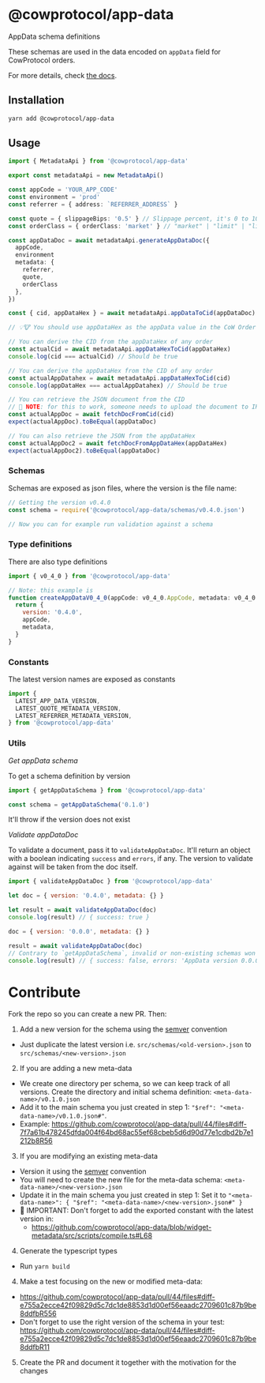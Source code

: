 # @cowprotocol/app-data

AppData schema definitions

These schemas are used in the data encoded on `appData` field for CowProtocol orders.

For more details, check [the docs](https://docs.cow.fi/cow-sdk/order-meta-data-appdata).

## Installation

```bash
yarn add @cowprotocol/app-data
```

## Usage

```typescript
import { MetadataApi } from '@cowprotocol/app-data'

export const metadataApi = new MetadataApi()

const appCode = 'YOUR_APP_CODE'
const environment = 'prod'
const referrer = { address: `REFERRER_ADDRESS` }

const quote = { slippageBips: '0.5' } // Slippage percent, it's 0 to 100
const orderClass = { orderClass: 'market' } // "market" | "limit" | "liquidity"

const appDataDoc = await metadataApi.generateAppDataDoc({
  appCode,
  environment
  metadata: {
    referrer,
    quote,
    orderClass
  },
})

const { cid, appDataHex } = await metadataApi.appDataToCid(appDataDoc)

// 💡🐮 You should use appDataHex as the appData value in the CoW Order. "cid" Identifies the metadata associated to the CoW order in IPFS

// You can derive the CID from the appDataHex of any order
const actualCid = await metadataApi.appDataHexToCid(appDataHex)
console.log(cid === actualCid) // Should be true

// You can derive the appDataHex from the CID of any order
const actualAppDatahex = await metadataApi.appDataHexToCid(cid)
console.log(appDataHex === actualAppDatahex) // Should be true

// You can retrieve the JSON document from the CID
// 🔔 NOTE: for this to work, someone needs to upload the document to IPFS (the CoW API does it, but anyone could upload it too)
const actualAppDoc = await fetchDocFromCid(cid)
expect(actualAppDoc).toBeEqual(appDataDoc)

// You can also retrieve the JSON from the appDataHex
const actualAppDoc2 = await fetchDocFromAppDataHex(appDataHex)
expect(actualAppDoc2).toBeEqual(appDataDoc)
```

### Schemas

Schemas are exposed as json files, where the version is the file name:

```js
// Getting the version v0.4.0
const schema = require('@cowprotocol/app-data/schemas/v0.4.0.json')

// Now you can for example run validation against a schema
```

### Type definitions

There are also type definitions

```js
import { v0_4_0 } from '@cowprotocol/app-data'

// Note: this example is
function createAppDataV0_4_0(appCode: v0_4_0.AppCode, metadata: v0_4_0.Metadata): v0_4_0.AppDataRootSchema {
  return {
    version: '0.4.0',
    appCode,
    metadata,
  }
}
```

### Constants

The latest version names are exposed as constants

```js
import {
  LATEST_APP_DATA_VERSION,
  LATEST_QUOTE_METADATA_VERSION,
  LATEST_REFERRER_METADATA_VERSION,
} from '@cowprotocol/app-data'
```

### Utils

_Get appData schema_

To get a schema definition by version

```js
import { getAppDataSchema } from '@cowprotocol/app-data'

const schema = getAppDataSchema('0.1.0')
```

It'll throw if the version does not exist

_Validate appDataDoc_

To validate a document, pass it to `validateAppDataDoc`.
It'll return an object with a boolean indicating `success` and `errors`, if any.
The version to validate against will be taken from the doc itself.

```js
import { validateAppDataDoc } from '@cowprotocol/app-data'

let doc = { version: '0.4.0', metadata: {} }

let result = await validateAppDataDoc(doc)
console.log(result) // { success: true }

doc = { version: '0.0.0', metadata: {} }

result = await validateAppDataDoc(doc)
// Contrary to `getAppDataSchema`, invalid or non-existing schemas won't throw
console.log(result) // { success: false, errors: 'AppData version 0.0.0 doesn\'t exist'}
```

# Contribute

Fork the repo so you can create a new PR. Then:

1. Add a new version for the schema using the [semver](https://semver.org/) convention

- Just duplicate the latest version i.e. `src/schemas/<old-version>.json` to `src/schemas/<new-version>.json`

2. If you are adding a new meta-data

- We create one directory per schema, so we can keep track of all versions. Create the directory and initial schema definition: `<meta-data-name>/v0.1.0.json`
- Add it to the main schema you just created in step 1: `"$ref": "<meta-data-name>/v0.1.0.json#"`.
- Example: https://github.com/cowprotocol/app-data/pull/44/files#diff-7f7a61b478245dfda004f64bd68ac55ef68cbeb5d6d90d77e1cdbd2b7e1212b8R56

3. If you are modifying an existing meta-data

- Version it using the [semver](https://semver.org/) convention
- You will need to create the new file for the meta-data schema: `<meta-data-name>/<new-version>.json`
- Update it in the main schema you just created in step 1: Set it to `"<meta-data-name>": { "$ref": "<meta-data-name>/<new-version>.json#" }`
- 🚨 IMPORTANT: Don't forget to add the exported constant with the latest version in:
  - https://github.com/cowprotocol/app-data/blob/widget-metadata/src/scripts/compile.ts#L68

4. Generate the typescript types

- Run `yarn build`

4. Make a test focusing on the new or modified meta-data:

- https://github.com/cowprotocol/app-data/pull/44/files#diff-e755a2ecce42f09829d5c7dc1de8853d1d00ef56eaadc2709601c87b9be8ddfbR556
- Don't forget to use the right version of the schema in your test: https://github.com/cowprotocol/app-data/pull/44/files#diff-e755a2ecce42f09829d5c7dc1de8853d1d00ef56eaadc2709601c87b9be8ddfbR11

5. Create the PR and document it together with the motivation for the changes
